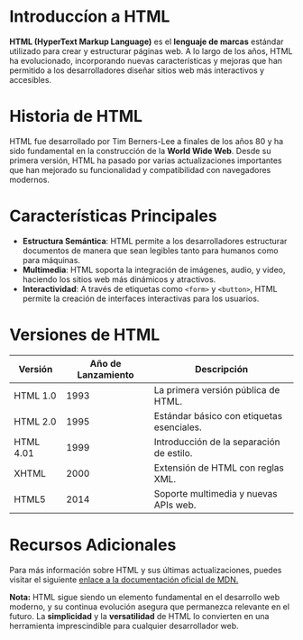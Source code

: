 # Introduccíon a HTML

__HTML (HyperText Markup Language)__ es el __lenguaje de marcas__ estándar utilizado para crear y estructurar páginas web. A lo largo de los años, HTML ha evolucionado, incorporando nuevas características y mejoras que han permitido a los desarrolladores diseñar sitios web más interactivos y accesibles.

# Historia de HTML

HTML fue desarrollado por Tim Berners-Lee a finales de los años 80 y ha sido fundamental en la construcción de la __World Wide Web__. Desde su primera versión, HTML ha pasado por varias actualizaciones importantes que han mejorado su funcionalidad y compatibilidad con navegadores modernos.

# Características Principales

* __Estructura Semántica__: HTML permite a los desarrolladores estructurar documentos de manera que sean legibles tanto para humanos como para máquinas.
* __Multimedia__: HTML soporta la integración de imágenes, audio, y video, haciendo los sitios web más dinámicos y atractivos.
* __Interactividad__: A través de etiquetas como `<form>` y `<button>`, HTML permite la creación de interfaces interactivas para los usuarios.

# Versiones de HTML

|Versión |Año de Lanzamiento  |Descripción |
|--------|--------------------|------------|
|HTML 1.0 |1993 |La primera versión pública de HTML.|
|HTML 2.0 |1995 | Estándar básico con etiquetas esenciales.|
|HTML 4.01 |1999 |Introducción de la separación de estilo.|
|XHTML |2000 |Extensión de HTML con reglas XML.|
|HTML5 |2014 |Soporte multimedia y nuevas APIs web.|

# Recursos Adicionales

Para más información sobre HTML y sus últimas actualizaciones, puedes visitar el siguiente [enlace a la documentación oficial de MDN.](https://developer.mozilla.org/es/docs/Web/HTML)

__Nota:__ HTML sigue siendo un elemento fundamental en el desarrollo web moderno, y su continua evolución asegura que permanezca relevante en el futuro. La __simplicidad__ y la __versatilidad__ de HTML lo convierten en una herramienta imprescindible para cualquier desarrollador web.